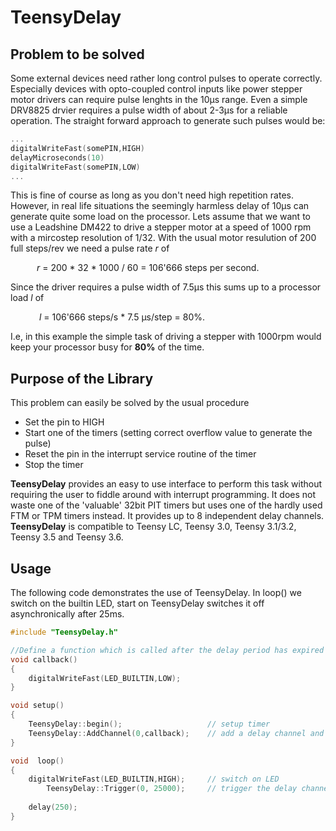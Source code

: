 # TeensyDelay
## Problem to be solved 
Some external devices need rather long control pulses to operate correctly. Especially devices with opto-coupled control inputs like power stepper motor drivers can require pulse lenghts in the 10µs range. Even a simple DRV8825 drvier requires a pulse width of about 2-3µs for a reliable operation. The straight forward approach to generate such pulses would be:
```c++
...
digitalWriteFast(somePIN,HIGH)
delayMicroseconds(10)
digitalWriteFast(somePIN,LOW)
...
```
This is fine of course as long as you don't need high repetition rates. However, in real life situations the seemingly harmless delay of 10µs can generate quite some load on the processor. Lets assume that we want to use a Leadshine DM422 to drive a stepper motor at a speed of 1000 rpm with a mircostep resolution of 1/32. With the usual motor resulution of 200 full steps/rev we need a pulse rate *r* of

&emsp;&emsp;&emsp;*r* = 200 * 32 * 1000 / 60 = 106'666  steps per second.

Since the driver requires a pulse width of 7.5µs this sums up to a processor load *l* of

&emsp;&emsp;&emsp; *l* = 106'666 steps/s * 7.5 µs/step = 80%.

I.e, in this example the simple task of driving a stepper with 1000rpm would  keep your processor busy for **80%** of the time. 

## Purpose of the Library
This problem can easily be solved  by the usual procedure
- Set the pin to HIGH
- Start one of the timers (setting correct overflow value to generate the pulse)
- Reset the pin in the interrupt service routine of the timer
- Stop the timer

**TeensyDelay** provides an easy to use interface to perform this task without requiring the user to fiddle around with interrupt programming. It does not waste one of the 'valuable' 32bit PIT timers but uses one of the hardly used FTM or TPM timers instead. It provides up to 8 independent delay channels. **TeensyDelay** is compatible to Teensy LC, Teensy 3.0, Teensy 3.1/3.2, Teensy 3.5 and Teensy 3.6. 

## Usage
The following code demonstrates the use of TeensyDelay. In loop() we switch on the builtin LED, start on
TeensyDelay switches it off asynchronically after 25ms. 
```c++
#include "TeensyDelay.h"

//Define a function which is called after the delay period has expired
void callback() 
{
    digitalWriteFast(LED_BUILTIN,LOW);
}

void setup()
{
    TeensyDelay::begin();                   // setup timer
    TeensyDelay::AddChannel(0,callback);    // add a delay channel and attach callback function
}

void  loop()
{
    digitalWriteFast(LED_BUILTIN,HIGH);     // switch on LED
        TeensyDelay::Trigger(0, 25000);     // trigger the delay channel, callback will be invoked 25000µs after this call
    
    delay(250);                     
}
```



[//]: # (These are reference links used in the body of this note and get stripped out when the markdown processor does its job. There is no need to format nicely because it shouldn't be seen. Thanks SO - http://stackoverflow.com/questions/4823468/store-comments-in-markdown-syntax)

   [PJRC]: <https://www.pjrc.com/teensy/pinout.html>
